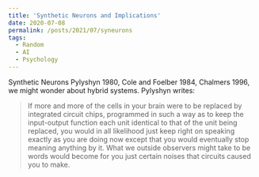 ```yaml
---
title: 'Synthetic Neurons and Implications'
date: 2020-07-08
permalink: /posts/2021/07/syneurons
tags:
  - Random
  - AI
  - Psychology
---
```




Synthetic Neurons
Pylyshyn 1980, Cole and Foelber 1984, Chalmers 1996, we might wonder about hybrid systems. Pylyshyn writes:

>If more and more of the cells in your brain were to be replaced by integrated circuit chips, programmed in such a way as to keep the input-output 
>function each unit identical to that of the unit being replaced, you would in all likelihood just keep right on speaking exactly as you are doing 
>now except that you would eventually stop meaning anything by it. What we outside observers might take to be words would become for you just certain 
>noises that circuits caused you to make.
